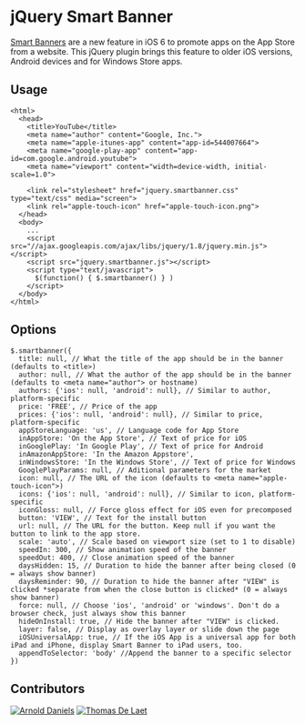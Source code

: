 jQuery Smart Banner
===================

[Smart Banners][1] are a new feature in iOS 6 to promote apps on the App Store from a website. This jQuery plugin
brings this feature to older iOS versions, Android devices and for Windows Store apps.

## Usage ##
    <html>
      <head>
        <title>YouTube</title>
        <meta name="author" content="Google, Inc.">
        <meta name="apple-itunes-app" content="app-id=544007664">
        <meta name="google-play-app" content="app-id=com.google.android.youtube">
        <meta name="viewport" content="width=device-width, initial-scale=1.0">

        <link rel="stylesheet" href="jquery.smartbanner.css" type="text/css" media="screen">
        <link rel="apple-touch-icon" href="apple-touch-icon.png">
      </head>
      <body>
        ...
        <script src="//ajax.googleapis.com/ajax/libs/jquery/1.8/jquery.min.js"></script>
        <script src="jquery.smartbanner.js"></script>
        <script type="text/javascript">
          $(function() { $.smartbanner() } )
        </script>
      </body>
    </html>

## Options ##
    $.smartbanner({
      title: null, // What the title of the app should be in the banner (defaults to <title>)
      author: null, // What the author of the app should be in the banner (defaults to <meta name="author"> or hostname)
      authors: {'ios': null, 'android': null}, // Similar to author, platform-specific
      price: 'FREE', // Price of the app
      prices: {'ios': null, 'android': null}, // Similar to price, platform-specific
      appStoreLanguage: 'us', // Language code for App Store
      inAppStore: 'On the App Store', // Text of price for iOS
      inGooglePlay: 'In Google Play', // Text of price for Android
      inAmazonAppStore: 'In the Amazon Appstore',
      inWindowsStore: 'In the Windows Store', // Text of price for Windows
      GooglePlayParams: null, // Aditional parameters for the market
      icon: null, // The URL of the icon (defaults to <meta name="apple-touch-icon">)
      icons: {'ios': null, 'android': null}, // Similar to icon, platform-specific
      iconGloss: null, // Force gloss effect for iOS even for precomposed
      button: 'VIEW', // Text for the install button
      url: null, // The URL for the button. Keep null if you want the button to link to the app store.
      scale: 'auto', // Scale based on viewport size (set to 1 to disable)
      speedIn: 300, // Show animation speed of the banner
      speedOut: 400, // Close animation speed of the banner
      daysHidden: 15, // Duration to hide the banner after being closed (0 = always show banner)
      daysReminder: 90, // Duration to hide the banner after "VIEW" is clicked *separate from when the close button is clicked* (0 = always show banner)
      force: null, // Choose 'ios', 'android' or 'windows'. Don't do a browser check, just always show this banner
      hideOnInstall: true, // Hide the banner after "VIEW" is clicked.
      layer: false, // Display as overlay layer or slide down the page
      iOSUniversalApp: true, // If the iOS App is a universal app for both iPad and iPhone, display Smart Banner to iPad users, too.
      appendToSelector: 'body' //Append the banner to a specific selector
    })

## Contributors

[![Arnold Daniels](https://avatars3.githubusercontent.com/u/100821?v=2&s=64)](https://github.com/jasny)
[![Thomas De Laet](https://avatars1.githubusercontent.com/u/5644283?v=2&s=64)](https://github.com/delaetthomas)

  [1]: http://developer.apple.com/library/ios/#documentation/AppleApplications/Reference/SafariWebContent/PromotingAppswithAppBanners/PromotingAppswithAppBanners.html
